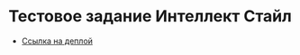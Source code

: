 # Тестовое задание Интеллект Стайл

- [Ссылка на деплой](https://github.com/vitejs/vite-plugin-react/blob/main/packages/plugin-react/README.md)
